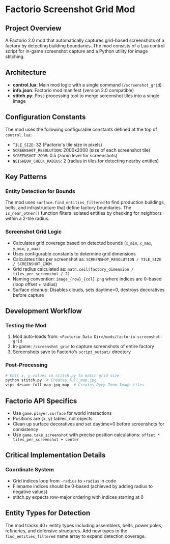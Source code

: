# Factorio Screenshot Grid Mod

## Project Overview

A Factorio 2.0 mod that automatically captures grid-based screenshots of a factory by detecting building boundaries. The mod consists of a Lua control script for in-game screenshot capture and a Python utility for image stitching.

## Architecture

- **control.lua**: Main mod logic with a single command (`/screenshot_grid`)
- **info.json**: Factorio mod manifest (version 2.0 compatible)
- **stitch.py**: Post-processing tool to merge screenshot tiles into a single image

## Configuration Constants

The mod uses the following configurable constants defined at the top of `control.lua`:
- `TILE_SIZE`: 32 (Factorio's tile size in pixels)
- `SCREENSHOT_RESOLUTION`: 2000x2000 (size of each screenshot tile)
- `SCREENSHOT_ZOOM`: 0.5 (zoom level for screenshots)
- `NEIGHBOR_CHECK_RADIUS`: 2 (radius in tiles for detecting nearby entities)

## Key Patterns

### Entity Detection for Bounds
The mod uses `surface.find_entities_filtered` to find production buildings, belts, and infrastructure that define factory boundaries. The `is_near_other()` function filters isolated entities by checking for neighbors within a 2-tile radius.

### Screenshot Grid Logic
- Calculates grid coverage based on detected bounds (`x_min`, `x_max`, `y_min`, `y_max`)
- Uses configurable constants to determine grid dimensions
- Calculates tiles per screenshot as: `SCREENSHOT_RESOLUTION / TILE_SIZE / SCREENSHOT_ZOOM`
- Grid radius calculated as: `math.ceil(factory_dimension / tiles_per_screenshot / 2)`
- Naming convention: `image_{row}_{col}.png` where indices are 0-based (loop offset + radius)
- Surface cleanup: Disables clouds, sets daytime=0, destroys decoratives before capture

## Development Workflow

### Testing the Mod
1. Mod auto-loads from: `<Factorio Data Dir>/mods/factorio-screenshot-grid`
2. In-game: `/screenshot_grid` to capture screenshots of entire factory
3. Screenshots save to Factorio's `script_output/` directory

### Post-Processing
```bash
# Edit x, y values in stitch.py to match grid size
python stitch.py  # Creates full_map.jpg
vips dzsave full_map.jpg map  # Creates Deep Zoom Image tiles
```

## Factorio API Specifics

- Use `game.player.surface` for world interactions
- Positions are {x, y} tables, not objects
- Clean up surface decoratives and set daytime=0 before screenshots for consistency
- Use `game.take_screenshot` with precise position calculations: `offset * tiles_per_screenshot + center`

## Critical Implementation Details

### Coordinate System
- Grid indices loop from `-radius` to `+radius` in code
- Filename indices should be 0-based (achieved by adding radius to negative values)
- stitch.py expects row-major ordering with indices starting at 0

## Entity Types for Detection
The mod tracks 40+ entity types including assemblers, belts, power poles, refineries, and defensive structures. Add new types to the `find_entities_filtered` name array to expand detection coverage.
